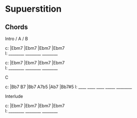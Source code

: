 
# Supuerstition

## Chords

Intro / A / B

c: |Ebm7    |Ebm7    |Ebm7    |Ebm7    
l:  ________ ________ ________

c: |Ebm7    |Ebm7    |Ebm7    |Ebm7    
l:  ________ ________ ________

C

c: |Bb7  B7  |Bb7  A7b5 |Ab7     |Bb7#5
l:  ____ ____ ____ _____ ________

Interlude

c: |Ebm7    |Ebm7    |Ebm7    |Ebm7    
l:  ________ ________ ________


